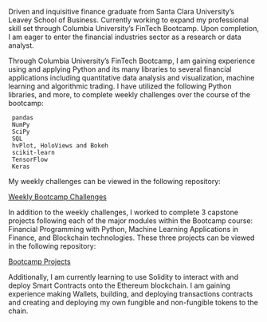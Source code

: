 Driven and inquisitive finance graduate from Santa Clara University’s Leavey School of Business. Currently working to expand my professional skill set through Columbia University’s FinTech Bootcamp. Upon completion, I am eager to enter the financial industries sector as a research or data analyst. 

Through Columbia University’s FinTech Bootcamp, I am gaining experience using and applying Python and its many libraries to several financial applications including quantitative data analysis and visualization, machine learning and algorithmic trading. I have utilized the following Python libraries, and more, to complete weekly challenges over the course of the bootcamp:

     pandas
     NumPy
     SciPy
     SQL
     hvPlot, HoloViews and Bokeh
     scikit-learn
     TensorFlow
     Keras

My weekly challenges can be viewed in the following repository:

[Weekly Bootcamp Challenges](https://github.com/briggslalor/FinTech_Bootcamp_Challenges)

In addition to the weekly challenges, I worked to complete 3 capstone projects following each of the major modules within the Bootcamp course: Financial Programming with Python, Machine Learning Applications in Finance, and Blockchain technologies. These three projects can be viewed in the following repository:

[Bootcamp Projects](https://github.com/briggslalor/FinTech_Bootcamp_Projects)


Additionally, I am currently learning to use Solidity to interact with and deploy Smart Contracts onto the Ethereum blockchain. I am gaining experience making Wallets, building, and deploying transactions contracts and creating and deploying my own fungible and non-fungible tokens to the chain.

<!---
briggslalor/briggslalor is a ✨ special ✨ repository because its `README.md` (this file) appears on your GitHub profile.
You can click the Preview link to take a look at your changes.
--->
